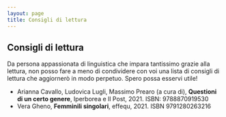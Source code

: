 ```yaml
---
layout: page
title: Consigli di lettura
---
```

## Consigli di lettura

<p>
Da persona appassionata di linguistica che impara tantissimo grazie alla lettura, non posso fare a meno di condividere con voi una lista di consigli di lettura che aggiornerò in modo perpetuo. Spero possa esservi utile!
</p>
<ul>
  <li>Arianna Cavallo, Ludovica Lugli, Massimo Prearo (a cura di), <b>Questioni di un certo genere</b>, Iperborea e Il Post, 2021. ISBN: 9788870919530</li>
  <li>Vera Gheno, <b>Femminili singolari</b>, effequ, 2021. ISBN 9791280263216</li>
</ul>
